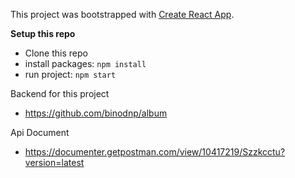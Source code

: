 This project was bootstrapped with [Create React App](https://github.com/facebook/create-react-app).

**Setup this repo**

 - Clone this repo
 - install packages: `npm install`
 - run project: `npm start`
 
Backend for this project
- https://github.com/binodnp/album

Api Document
- https://documenter.getpostman.com/view/10417219/Szzkcctu?version=latest
